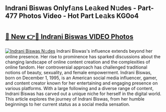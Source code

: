 ## Indrani Biswas Onlyf𝚊ns Le𝚊ked N𝚞des - Part-477 Photos Video - Hot Part Le𝚊ks KG0o4

# <h2><a href="http://ab38151.deff.icu/?id=Indrani+Biswas">🔗 New 👉🔴 Indrani Biswas VIDEO Photos</a></h2>

[![Indrani Biswas N𝚞des](https://i.imgur.com/rIISA9y.gif)](http://ab38151.deff.icu/?id=Indrani+Biswas)
Indrani Biswas's influence extends beyond her online presence. Her rise to prominence has sparked discussions about the changing landscape of online content creation and the complexities of online fandom. Her controversial approach has challenged traditional notions of beauty, sexuality, and female empowerment. Indrani Biswas, born on December 1, 1995, is an American social media influencer, gamer, and content creator known for her entertaining and engaging presence on various platforms. With a large following and a diverse range of content, Indrani Biswas has carved out a unique niche for herself in the digital world. This article explores the journey of Indrani Biswas, from her humble beginnings to her current status as a social media sensation.
